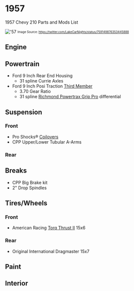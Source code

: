 # 1957

1957 Chevy 210 Parts and Mods List

!['57](https://pbs.twimg.com/media/CokKya2VUAAXqhO.jpg:large)
<sub><sup>Image Source: https://twitter.com/LakeCarNights/status/759149876353445888<sub><sup>

## Engine

## Powertrain

* Ford 9 Inch Rear End Housing
  * 31 spline Currie Axles
* Ford 9 Inch Posi Traction [Third Member](http://www.speedwaymotors.com/Ford-9-Inch-Posi-Traction-Third-Member-Assembly,6788.html)
  * 3.70 Gear Ratio
  * 31 spline [Richmond Powertrax Grip Pro](http://www.powertrax.com/index.php/products/grip-pro) differential

## Suspension

### Front

* Pro Shocks® [Coilovers](http://www.speedwaymotors.com/Pro-Shocks-C250GM450-1955-1957-B-B-Chevy-V8-Front-Coilover-Conversion,50623.html)
* CPP Upper/Lower Tubular A-Arms

### Rear

## Breaks

* CPP Big Brake kit
* 2" Drop Spindles

## Tires/Wheels

### Front

* American Racing [Torq Thrust II](http://www.americanracing.com/wheel/4424/vncl205-classic-torq-thrust-ii) 15x6

### Rear

* Original International Dragmaster 15x7

## Paint

## Interior
